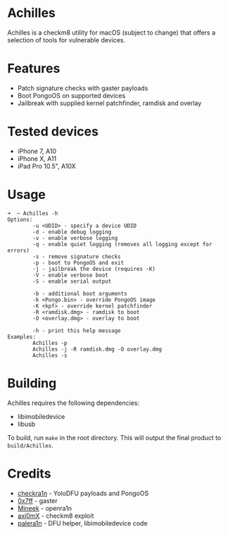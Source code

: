 # Achilles

Achilles is a checkm8 utility for macOS (subject to change) that offers a selection of tools for vulnerable devices.

# Features
* Patch signature checks with gaster payloads
* Boot PongoOS on supported devices
* Jailbreak with supplied kernel patchfinder, ramdisk and overlay

# Tested devices
* iPhone 7, A10
* iPhone X, A11
* iPad Pro 10.5", A10X

# Usage
```
➜  ~ Achilles -h  
Options:
        -u <UDID> - specify a device UDID
        -d - enable debug logging
        -v - enable verbose logging
        -q - enable quiet logging (removes all logging except for errors)
        -s - remove signature checks
        -p - boot to PongoOS and exit
        -j - jailbreak the device (requires -K)
        -V - enable verbose boot
        -S - enable serial output

        -b - additional boot arguments
        -k <Pongo.bin> - override PongoOS image
        -K <kpf> - override kernel patchfinder
        -R <ramdisk.dmg> - ramdisk to boot
        -O <overlay.dmg> - overlay to boot

        -h - print this help message
Examples:
        Achilles -p
        Achilles -j -R ramdisk.dmg -O overlay.dmg
        Achilles -s
```

# Building
Achilles requires the following dependencies:
* libimobiledevice
* libusb

To build, run `make` in the root directory. This will output the final product to `build/Achilles`.

# Credits
* [checkra1n](https://checkra.in) - YoloDFU payloads and PongoOS
* [0x7ff](https://github.com/0x7FF) - gaster
* [Mineek](https://github.com/Mineek) - openra1n
* [axi0mX](https://github.com/axi0mX) - checkm8 exploit
* [palera1n](https://palera.in) - DFU helper, libimobiledevice code